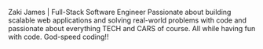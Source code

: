 Zaki James | Full-Stack Software Engineer
Passionate about building scalable web applications and solving real-world problems with code and passionate about everything TECH and CARS of course.
All while having fun with code.
God-speed coding!!

